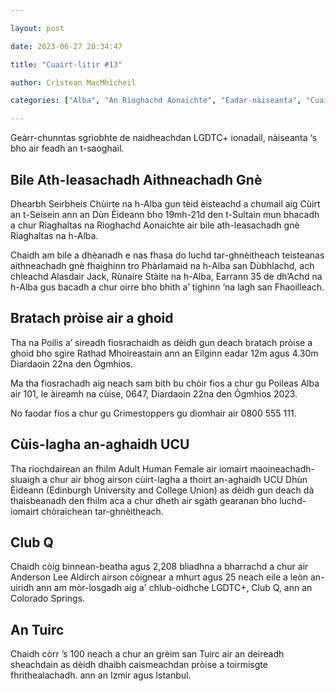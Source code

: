 ```yaml
---

layout: post

date: 2023-06-27 20:34:47

title: "Cuairt-litir #13"

author: Crìstean MacMhìcheil

categories: ["Alba", "An Rìoghachd Aonaichte", "Eadar-nàiseanta", "Cuairt-litir", "Lagh", "Poileataigs", "Pròis"]

---
```



Geàrr-chunntas sgrìobhte de naidheachdan LGDTC+ ionadail, nàiseanta ‘s bho air feadh an t-saoghail.

## Bile Ath-leasachadh Aithneachadh Gnè

Dhearbh Seirbheis Chùirte na h-Alba gun tèid èisteachd a chumail aig Cùirt an t-Seisein ann an Dùn Èideann bho 19mh-21d den t-Sultain mun bhacadh a chur Riaghaltas na Rìoghachd Aonaichte air bile ath-leasachadh gnè Riaghaltas na h-Alba.

Chaidh am bile a dhèanadh e nas fhasa do luchd tar-ghnèitheach teisteanas aithneachadh gnè fhaighinn tro Phàrlamaid na h-Alba san Dùbhlachd, ach chleachd Alasdair Jack, Rùnaire Stàite na h-Alba, Earrann 35 de dh’Achd na h-Alba gus bacadh a chur oirre bho bhith a’ tighinn ‘na lagh san Fhaoilleach.

## Bratach pròise air a ghoid

Tha na Poilis a’ sireadh fiosrachaidh as dèidh gun deach bratach pròise a ghoid bho sgìre Rathad Mhoireastain ann an Eilginn eadar 12m agus 4.30m Diardaoin 22na den Ògmhios.

Ma tha fiosrachadh aig neach sam bith bu chòir fios a chur gu Poileas Alba air 101, le àireamh na cùise, 0647, Diardaoin 22na den Ògmhios 2023.

No faodar fios a chur gu Crimestoppers gu dìomhair air 0800 555 111.

## Cùis-lagha an-aghaidh UCU

Tha riochdairean an fhilm Adult Human Female air iomairt maoineachadh-sluaigh a chur air bhog airson cùirt-lagha a thoirt an-aghaidh UCU Dhùn Èideann (Edinburgh University and College Union) as dèidh gun deach dà thaisbeanadh den fhilm aca a chur dheth air sgàth gearanan bho luchd-iomairt chòraichean tar-ghnèitheach.

## Club Q

Chaidh còig binnean-beatha agus 2,208 bliadhna a bharrachd a chur air Anderson Lee Aldirch airson còignear a mhurt agus 25 neach eile a leòn an-uiridh ann am mòr-losgadh aig a' chlub-oidhche LGDTC+, Club Q, ann an Colorado Springs.

## An Tuirc

Chaidh còrr ’s 100 neach a chur an grèim san Tuirc air an deireadh sheachdain as dèidh dhaibh caismeachdan pròise a toirmisgte fhrithealachadh. ann an Izmir agus Istanbul.
